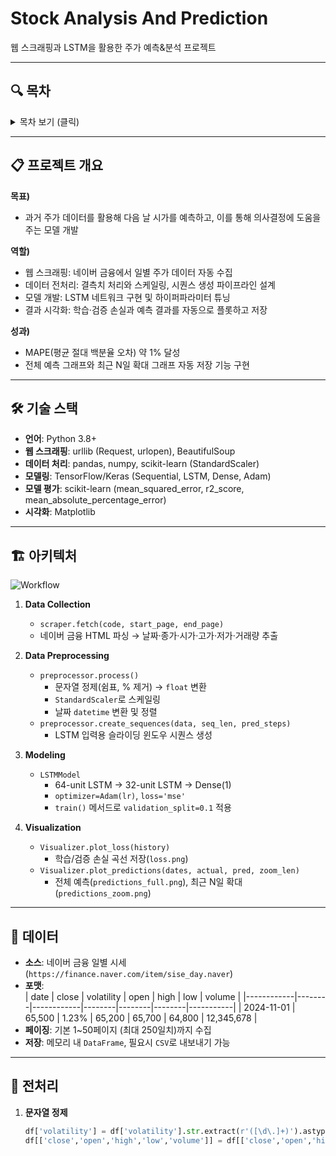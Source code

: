 # Stock Analysis And Prediction
웹 스크래핑과 LSTM을 활용한 주가 예측&분석 프로젝트

---

## 🔍 목차

<details>
<summary>목차 보기 (클릭)</summary>

1. [프로젝트 개요](#프로젝트-개요)  
2. [기술 스택](#기술-스택)  
3. [아키텍처](#아키텍처)  
4. [데이터](#데이터)  
5. [전처리](#전처리)  
6. [모델링](#모델링)  
7. [결과 및 평가](#결과-및-평가)  
8. [사용 방법](#사용-방법)  
9. [향후 계획](#향후-계획)  

</details>

---

## 📋 프로젝트 개요

**목표)**  
- 과거 주가 데이터를 활용해 다음 날 시가를 예측하고, 이를 통해 의사결정에 도움을 주는 모델 개발

**역할)**  
- 웹 스크래핑: 네이버 금융에서 일별 주가 데이터 자동 수집  
- 데이터 전처리: 결측치 처리와 스케일링, 시퀀스 생성 파이프라인 설계  
- 모델 개발: LSTM 네트워크 구현 및 하이퍼파라미터 튜닝  
- 결과 시각화: 학습·검증 손실과 예측 결과를 자동으로 플롯하고 저장

**성과)**  
- MAPE(평균 절대 백분율 오차) 약 1% 달성  
- 전체 예측 그래프와 최근 N일 확대 그래프 자동 저장 기능 구현  

---

## 🛠 기술 스택

- **언어**: Python 3.8+  
- **웹 스크래핑**: urllib (Request, urlopen), BeautifulSoup  
- **데이터 처리**: pandas, numpy, scikit-learn (StandardScaler)  
- **모델링**: TensorFlow/Keras (Sequential, LSTM, Dense, Adam)  
- **모델 평가**: scikit-learn (mean_squared_error, r2_score, mean_absolute_percentage_error)  
- **시각화**: Matplotlib  

---

## 🏗 아키텍처

![Workflow](docs/images/workflow.png)

1. **Data Collection**  
   - `scraper.fetch(code, start_page, end_page)`  
   - 네이버 금융 HTML 파싱 → 날짜·종가·시가·고가·저가·거래량 추출  

2. **Data Preprocessing**  
   - `preprocessor.process()`  
     - 문자열 정제(쉼표, % 제거) → `float` 변환  
     - `StandardScaler`로 스케일링  
     - 날짜 `datetime` 변환 및 정렬  
   - `preprocessor.create_sequences(data, seq_len, pred_steps)`  
     - LSTM 입력용 슬라이딩 윈도우 시퀀스 생성  

3. **Modeling**  
   - `LSTMModel`  
     - 64-unit LSTM → 32-unit LSTM → Dense(1)  
     - `optimizer=Adam(lr)`, `loss='mse'`  
     - `train()` 메서드로 `validation_split=0.1` 적용  

4. **Visualization**  
   - `Visualizer.plot_loss(history)`  
     - 학습/검증 손실 곡선 저장(`loss.png`)  
   - `Visualizer.plot_predictions(dates, actual, pred, zoom_len)`  
     - 전체 예측(`predictions_full.png`), 최근 N일 확대(`predictions_zoom.png`)  

---

## 💾 데이터

- **소스**: 네이버 금융 일별 시세 (`https://finance.naver.com/item/sise_day.naver`)  
- **포맷**:  
  | date       | close  | volatility | open   | high   | low    | volume    |
  |------------|--------|------------|--------|--------|--------|-----------|
  | 2024-11-01 | 65,500 | 1.23%      | 65,200 | 65,700 | 64,800 | 12,345,678 |
- **페이징**: 기본 1~50페이지 (최대 250일치)까지 수집  
- **저장**: 메모리 내 `DataFrame`, 필요시 `CSV`로 내보내기 가능  

---

## 🔄 전처리

1. **문자열 정제**  
   ```python
   df['volatility'] = df['volatility'].str.extract(r'([\d\.]+)').astype(float)
   df[['close','open','high','low','volume']] = df[['close','open','high','low','volume']].astype(float)
